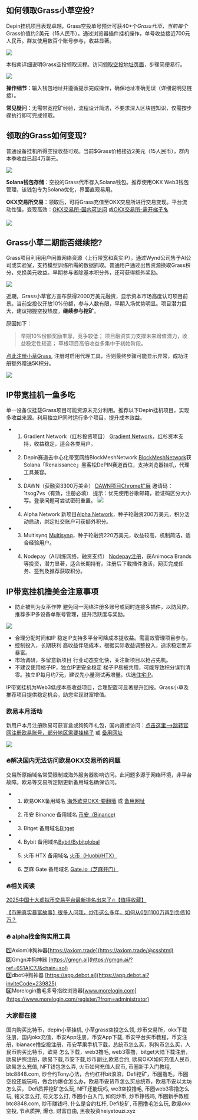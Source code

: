 ## 如何领取Grass小草空投?
Depin挂机项目表现卓越，Grass空投单号预计可获40+个$Grass代币，当前每个$Grass价值约2美元（15人民币）。通过浏览器插件挂机操作，单号收益接近700元人民币。群友使用数百个账号参与，收益显著。

![](https://ac63e02.webp.li/depingrass001.png)

本指南详细说明Grass空投领取流程。访问[领取空投地址页面](https://grassfoundation.io/claim)，步骤简便易行。

![](https://ac63e02.webp.li/depingrass003.jpg)

**操作细节**：输入钱包地址并遵循提示完成操作，确保地址准确无误（详细说明见链接）。

**常见疑问**：无需带宽挖矿经验，流程设计简洁，不要求深入区块链知识，仅需按步骤执行即可完成领取。

## 领取的Grass如何变现?
普通设备挂机所得空投收益可观。当前$Grass价格接近2美元（15人民币），群内本季收益已超4万美元。

![](https://ac63e02.webp.li/depingrass004.jpg)

**Solana钱包存储**：空投的Grass代币存入Solana钱包。推荐使用OKX Web3钱包管理，该钱包专为Solana优化，界面直观易用。

**OKX交易所交易**：领取后，可将Grass充值至OKX交易所进行交易变现。平台流动性强，变现高效：[OKX交易所-国内可访问](https://www.chouyi.pro/join/18639032) 或[OKX交易所-需开梯子🪜](https://www.okx.com/cn/join/18639032)

![](https://ac63e02.webp.li/depingrass005.png)

## Grass小草二期能否继续挖?
Grass项目利用用户闲置网络资源（上行带宽和真实IP），通过Wynd公司售予AI公司或实验室，支持模型训练所需的数据抓取。普通用户通过出售资源换取Grass积分，兑换美元收益。早期参与者除基本积分外，还可获得额外奖励。

![](https://ac63e02.webp.li/depingrass006.png)

近期，Grass小草官方宣布获得2000万美元融资，显示资本市场高度认可项目前景。当前空投仅开放10%份额，参与人数有限，早期入场优势明显。项目潜力巨大，建议把握空投热度，**继续参与挖矿**。

原因如下：

>早期10%份额奖励丰厚，竞争较低；
项目融资实力支撑未来增值潜力，收益稳定性较高；
草根项目高倍收益多集中于初始阶段。

[点此注册小草Grass](https://app.getgrass.io/register/?referralCode=LJhetvCEXgT1wJW), 注册时启用代理工具，否则最终步骤可能显示异常，成功注册额外赠送5K积分。

![](https://ac63e02.webp.li/depingrass007.jpg)

## IP带宽挂机一鱼多吃
单一设备仅挂载Grass项目可能资源未充分利用。推荐以下Depin挂机项目，实现多收益来源。利用独立IP同时运行多个项目，提升成本效益。

- 1. Gradient Network（红杉投资项目）
[Gradient Network](https://app.gradient.network/signup?code=FF5A2W)，红杉资本支持，收益稳定，适合各类用户。 

- 2. Depin赛道去中心化带宽网络BlockMeshNetwork 
[BlockMeshNetwork](https://app.blockmesh.xyz/register?invite_code=bot)获Solana「Renaissance」黑客松DePIN赛道首位，支持浏览器挂机，代理工具兼容。 

- 3. DAWN（获融资3300万美金）
[DAWN项目Chrome扩展](https://chromewebstore.google.com/detail/dawn-validator-chrome-ext/fpdkjdnhkakefebpekbdhillbhonfjjp?authuser=0&hl=en&pli=1)
邀请码：1tsog7vs（有效，注册必填）
提示：优先使用谷歌邮箱，验证码区分大小写。登录问题可尝试密码重置。
![](https://ac63e02.webp.li/depingrass008.jpg)

- 4. Alpha Network 
新项目[Alpha Network](https://alphaos.net/point?invite=0FPTPN)，种子轮融资200万美元，积分活动启动，绑定社交账户可获额外积分。

- 3. Multisynq
[Multisynq](https://multisynq.io/auth?referral=7a978b448b1ce7cd)，种子轮融资220万美元，收益较高，机制简洁，适合经验用户。

- 4. Nodepay（AI训练网络，融资支持）
[Nodepay注册](https://app.nodepay.ai/register?ref=TWBAaQd8Iy4q6DJ)，获Animoca Brands等投资，潜力显著，适合长期持有。注册后下载插件激活，网页完成任务、签到及推荐获取积分。

## IP带宽挂机撸美金注意事项
- 防止被判为女巫作弊
避免同一网络注册多账号或同时连接多插件，以防风控。推荐多IP多设备单账号管理，提升活跃度与奖励。

![](https://ac63e02.webp.li/depingrass009.jpg)

- 合理分配时间和IP
稳定IP支持多平台可降成本提收益。需高效管理项目参与。
- 控制投入，长期获利
高收益伴随成本，根据实际收益调整投入，追求稳定而非暴富。
- 市场调研，多留意新项目
行业动态变化快，关注新项目以抢占先机。
- 不建议使用梯子IP，独立IP更安全稳定
梯子IP易被共用，可能导致积分误判清零。独立IP每月约7元，建议先小量测试再增量。优选[住宅IP](https://shuziren.github.io/ssrvps/)。

IP带宽挂机为Web3低成本高收益项目，合理配置可显著提升回报。Grass小草及推荐项目提供稳定机会，助您实现财富增值。

### 欧易本月活动
新用户本月注册欧易可获盲盒或狗狗币礼包，国内直接访问：[点击这里–>跳转官网注册欧易账号，部分地区需要挂梯子](https://www.okx.com/zh-hans/join/74873351)  或 [备用网址](https://www.chouyi.world/zh-hans/join/18639032)

[![](https://fe095ec.webp.li/top-10-exchanges-001.jpg)](https://www.chouyi.world/zh-hans/join/18639032)

### 🔥解决国内无法访问欧易OKX交易所的问题
交易所原始域名常受限制或海外服务器影响访问。此问题多源于网络环境，非平台故障。欧易等交易所定期更新备用域名确保访问。

- 1. 欧易OKX备用域名 [海外欧易OKX-要翻墙](https://www.okx.com/zh-hans/join/74873351) 或 [备用网址](https://www.chouyi.world/zh-hans/join/18639032) 
- 2. 币安 Binance 备用域名 [币安（Binance)](https://accounts.binance.com/zh-CN/register?ref=36457687)
- 3. Bitget 备用域名[Bitget](https://www.bitget.com/zh-CN/referral/register?from=referral&clacCode=VRNEYUTR)
- 4. Bybit 备用域名[Bybit/Bybitglobal](https://www.bybitglobal.com/zh-MY/invite/?ref=VMKORMM)
- 5. 火币 HTX 备用域名 [火币（Huobi/HTX）](https://www.htx.com/invite/zh-cn/1f?invite_code=whf45223)
- 6. 芝麻 Gate 备用域名 [Gate.io（芝麻开门）](https://www.gate.io/zh/signup?ref_type=103&ref=A1ERAQ)

### 🔥相关阅读
[2025中国十大虚拟币交易平台最新排名出来了🔥【值得收藏】](https://btc8848.com/top-10-exchanges/)

[【币圈真实暴富故事】很多人问我，炒币这么多年，如何从0到1100万再到负债10万？](https://heiyetouzi.xyz/biquanstory001/)

### 🔥 alpha找金狗实用工具
1️⃣Axiom冲狗神器[https://axiom.trade](https://axiom.trade/@csshtml)  
2️⃣Gmgn冲狗神器 [https://gmgn.ai](https://gmgn.ai/?ref=6S1AIC7J&chain=sol)  
3️⃣dbot冲狗神器 [https://app.debot.ai](https://app.debot.ai?inviteCode=239825)  
4️⃣Morelogin撸毛多号指纹浏览器[www.morelogin.com](https://www.morelogin.com/register/?from=administrator)  

###  大家都在搜
国内购买比特币，depin小草挂机, 小草grass空投怎么领, 炒币交易所，okx下载注册，国内okx充值，币安App注册，币安App下载, 币安平台买币教程，币安注册，bianace撸空投注册，币安苹果手机下载，总统币怎么买，狗狗币怎么买，人民币购买比特币，欧易 怎么下载，web3撸毛, web3零撸，bitget大陆下载注册，欧易护照注册，欧易下载,币安下载,炒币副业,欧易合约, 欧易OKX如何充值人民币, 欧易怎么充值, NFT钱包怎么弄, 火币如何充值人民币, 币圈新手入门教程, btc8848.com, 炒合约Tony心法，合约杠杆bit浪浪，Defi挖矿，币圈撸毛，币圈空投还能玩吗，做合约爆仓怎么办，欧易币安货币怎么买总统币，欧易币安以太坊怎么买， Defi质押挖矿怎么玩, NFT还能玩吗, we3空投撸毛, 币圈web3零撸怎么玩, 铭文怎么打, 符文怎么打, 币圈小白入门, 如何炒币, 炒币挣钱吗, 币圈新手教程btc8848.com, 炒币赚钱吗, 什么是合约杠杆, Defi挖矿, 币圈撸毛怎么玩, 欧易okx空投, 节点质押, 爆仓, 财富自由, 黑夜投资heiyetouzi.xyz